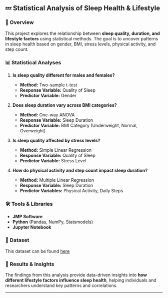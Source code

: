 ## 💤 Statistical Analysis of Sleep Health & Lifestyle  

### 📌 Overview  
This project explores the relationship between **sleep quality, duration, and lifestyle factors** using statistical methods. The goal is to uncover patterns in sleep health based on gender, BMI, stress levels, physical activity, and step count.  

### 📊 Statistical Analyses  

1. **Is sleep quality different for males and females?**  
   - **Method:** Two-sample t-test  
   - **Response Variable:** Quality of Sleep  
   - **Predictor Variable:** Gender  

2. **Does sleep duration vary across BMI categories?**  
   - **Method:** One-way ANOVA  
   - **Response Variable:** Sleep Duration  
   - **Predictor Variable:** BMI Category (Underweight, Normal, Overweight)  

3. **Is sleep quality affected by stress levels?**  
   - **Method:** Simple Linear Regression  
   - **Response Variable:** Quality of Sleep  
   - **Predictor Variable:** Stress Level  

4. **How do physical activity and step count impact sleep duration?**  
   - **Method:** Multiple Linear Regression  
   - **Response Variable:** Sleep Duration  
   - **Predictor Variables:** Physical Activity, Daily Steps  

### 🛠️ Tools & Libraries 
- **JMP Software**
- **Python** (Pandas, NumPy, Statsmodels)  
- **Jupyter Notebook**  

### 📂 Dataset  
This dataset can be found [here](https://www.kaggle.com/datasets/uom190346a/sleep-health-and-lifestyle-dataset)

### 🚀 Results & Insights  
The findings from this analysis provide data-driven insights into **how different lifestyle factors influence sleep health**, helping individuals and researchers understand key patterns and correlations. 


---
